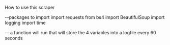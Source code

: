 How to use this scraper

--packages to import
import requests
from bs4 import BeautifulSoup
import logging
import time

--
a function will run that will store the 4 variables into a logfile every 60 seconds